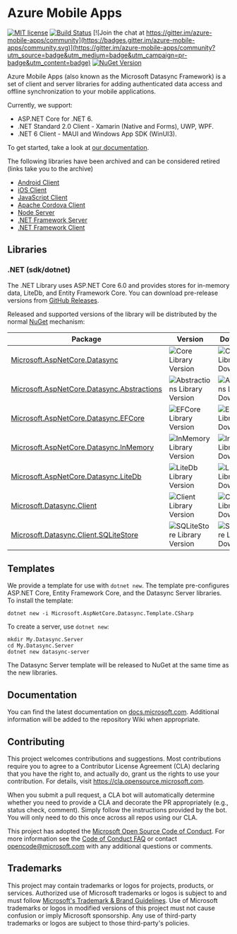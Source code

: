 # Azure Mobile Apps

[![MIT license](https://img.shields.io/badge/License-MIT-blue.svg)](https://github.com/azure/azure-mobile-apps/tree/main/LICENSE.txt)
[![Build Status](https://dev.azure.com/devdiv/DevDiv/_apis/build/status/Xamarin/Components/Azure.azure-mobile-apps?repoName=Azure%2Fazure-mobile-apps&branchName=main)](https://dev.azure.com/devdiv/DevDiv/_build/latest?definitionId=14830&repoName=Azure%2Fazure-mobile-apps&branchName=main) [![Join the chat at https://gitter.im/azure-mobile-apps/community](https://badges.gitter.im/azure-mobile-apps/community.svg)](https://gitter.im/azure-mobile-apps/community?utm_source=badge&utm_medium=badge&utm_campaign=pr-badge&utm_content=badge) [![NuGet Version][v1]](https://www.nuget.org/packages?q=Microsoft+Datasync)

Azure Mobile Apps (also known as the Microsoft Datasync Framework) is a set of client and server libraries for adding authenticated data access and offline synchronization to your mobile applications.

Currently, we support:

* ASP.NET Core for .NET 6.
* .NET Standard 2.0 Client - Xamarin (Native and Forms), UWP, WPF.
* .NET 6 Client - MAUI and Windows App SDK (WinUI3).

To get started, take a look at [our documentation](https://docs.microsoft.com/en-us/azure/developer/mobile-apps/azure-mobile-apps/overview).

The following libraries have been archived and can be considered retired (links take you to the archive)

* [Android Client](https://github.com/Azure/azure-mobile-apps/tree/archive/azure-mobile-apps-android-client)
* [iOS Client](https://github.com/Azure/azure-mobile-apps/tree/archive/azure-mobile-apps-ios-client)
* [JavaScript Client](https://github.com/Azure/azure-mobile-apps/tree/archive/azure-mobile-apps-js-client)
* [Apache Cordova Client](https://github.com/Azure/azure-mobile-apps/tree/archive/azure-mobile-apps-cordova-client)
* [Node Server](https://github.com/Azure/azure-mobile-apps/tree/archive/azure-mobile-apps-node)
* [.NET Framework Server](https://github.com/Azure/azure-mobile-apps/tree/archive/azure-mobile-apps-net-server)
* [.NET Framework Client](https://github.com/Azure/azure-mobile-apps/tree/archive/azure-mobile-apps-net-client)

## Libraries

### .NET (sdk/dotnet)

The .NET Library uses ASP.NET Core 6.0 and provides stores for in-memory data, LiteDb, and Entity Framework Core.  You can download pre-release versions from [GitHub Releases](https://github.com/Azure/azure-mobile-apps/releases).

Released and supported versions of the library will be distributed by the normal [NuGet](https://www.nuget.org/) mechanism:

| Package | Version | Downloads |
|---------|---------|-----------|
| [Microsoft.AspNetCore.Datasync] | ![Core Library Version][v1] | ![Core Library Downloads][d1] |
| [Microsoft.AspNetCore.Datasync.Abstractions] | ![Abstractions Library Version][v2] | ![Abstractions Library Downloads][d2] |
| [Microsoft.AspNetCore.Datasync.EFCore] | ![EFCore Library Version][v3] | ![EFCore Library Downloads][d3] |
| [Microsoft.AspNetCore.Datasync.InMemory] | ![InMemory Library Version][v4] | ![InMemory Library Downloads][d4] |
| [Microsoft.AspNetCore.Datasync.LiteDb] | ![LiteDb Library Version][v5] | ![LiteDb Library Downloads][d5] |
| [Microsoft.Datasync.Client] | ![Client Library Version][vc1] | ![Client Library Downloads][dc1] |
| [Microsoft.Datasync.Client.SQLiteStore] | ![SQLiteStore Library Version][vc2] | ![SQLiteStore Library Downloads][dc2] |

## Templates

We provide a template for use with `dotnet new`.  The template pre-configures ASP.NET Core, Entity Framework Core, and the Datasync Server libraries.  To install the template:

```dotnetcli
dotnet new -i Microsoft.AspNetCore.Datasync.Template.CSharp
```

To create a server, use `dotnet new`:

```dotnetcli
mkdir My.Datasync.Server
cd My.Datasync.Server
dotnet new datasync-server
```

The Datasync Server template will be released to NuGet at the same time as the new libraries.

## Documentation

You can find the latest documentation on [docs.microsoft.com](https://docs.microsoft.com/azure/developer/mobile-apps/azure-mobile-apps/overview).  Additional information will be added to the repository Wiki when appropriate.

## Contributing

This project welcomes contributions and suggestions.  Most contributions require you to agree to a Contributor License Agreement (CLA) declaring that you have the right to, and actually do, grant us the rights to use your contribution. For details, visit https://cla.opensource.microsoft.com.

When you submit a pull request, a CLA bot will automatically determine whether you need to provide a CLA and decorate the PR appropriately (e.g., status check, comment). Simply follow the instructions provided by the bot. You will only need to do this once across all repos using our CLA.

This project has adopted the [Microsoft Open Source Code of Conduct](https://opensource.microsoft.com/codeofconduct/). For more information see the [Code of Conduct FAQ](https://opensource.microsoft.com/codeofconduct/faq/) or contact [opencode@microsoft.com](mailto:opencode@microsoft.com) with any additional questions or comments.

## Trademarks

This project may contain trademarks or logos for projects, products, or services. Authorized use of Microsoft trademarks or logos is subject to and must follow [Microsoft's Trademark & Brand Guidelines](https://www.microsoft.com/legal/intellectualproperty/trademarks/usage/general). Use of Microsoft trademarks or logos in modified versions of this project must not cause confusion or imply Microsoft sponsorship. Any use of third-party trademarks or logos are subject to those third-party's policies.

<!-- Links -->
[Microsoft.AspNetCore.Datasync]: https://www.nuget.org/packages/Microsoft.AspNetCore.Datasync
[Microsoft.AspNetCore.Datasync.Abstractions]: https://www.nuget.org/packages/Microsoft.AspNetCore.Datasync.Abstractions
[Microsoft.AspNetCore.Datasync.EFCore]: https://www.nuget.org/packages/Microsoft.AspNetCore.Datasync.EFCore
[Microsoft.AspNetCore.Datasync.InMemory]: https://www.nuget.org/packages/Microsoft.AspNetCore.Datasync.InMemory
[Microsoft.AspNetCore.Datasync.LiteDb]: https://www.nuget.org/packages/Microsoft.AspNetCore.Datasync.LiteDb
[Microsoft.Datasync.Client]: https://www.nuget.org/packages/Microsoft.Datasync.Client
[Microsoft.Datasync.Client.SQLiteStore]: https://www.nuget.org/packages/Microsoft.Datasync.Client.SQLiteStore

<!-- Images -->
[v1]: https://badgen.net/nuget/v/Microsoft.AspNetCore.Datasync
[v2]: https://badgen.net/nuget/v/Microsoft.AspNetCore.Datasync.Abstractions
[v3]: https://badgen.net/nuget/v/Microsoft.AspNetCore.Datasync.EFCore
[v4]: https://badgen.net/nuget/v/Microsoft.AspNetCore.Datasync.InMemory
[v5]: https://badgen.net/nuget/v/Microsoft.AspNetCore.Datasync.LiteDb
[vc1]: https://badgen.net/nuget/v/Microsoft.Datasync.Client
[vc2]: https://badgen.net/nuget/v/Microsoft.Datasync.Client.SQLiteStore

[d1]: https://badgen.net/nuget/dt/Microsoft.AspNetCore.Datasync
[d2]: https://badgen.net/nuget/dt/Microsoft.AspNetCore.Datasync.Abstractions
[d3]: https://badgen.net/nuget/dt/Microsoft.AspNetCore.Datasync.EFCore
[d4]: https://badgen.net/nuget/dt/Microsoft.AspNetCore.Datasync.InMemory
[d5]: https://badgen.net/nuget/dt/Microsoft.AspNetCore.Datasync.LiteDb
[dc1]: https://badgen.net/nuget/dt/Microsoft.Datasync.Client
[dc2]: https://badgen.net/nuget/dt/Microsoft.Datasync.Client.SQLiteStore
